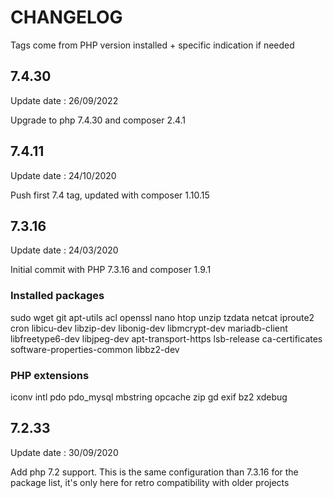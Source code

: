 # CHANGELOG

Tags come from PHP version installed + specific indication if needed

## 7.4.30
Update date : 26/09/2022

Upgrade to php 7.4.30 and composer 2.4.1

## 7.4.11
Update date : 24/10/2020

Push first 7.4 tag, updated with composer 1.10.15

## 7.3.16
Update date : 24/03/2020

Initial commit with PHP 7.3.16 and composer 1.9.1

### Installed packages

sudo
wget
git
apt-utils
acl
openssl
nano
htop
unzip
tzdata
netcat
iproute2
cron
libicu-dev
libzip-dev
libonig-dev
libmcrypt-dev
mariadb-client
libfreetype6-dev
libjpeg-dev
apt-transport-https
lsb-release
ca-certificates
software-properties-common
libbz2-dev

### PHP extensions

iconv
intl
pdo
pdo_mysql
mbstring
opcache
zip
gd
exif
bz2
xdebug

## 7.2.33
Update date : 30/09/2020

Add php 7.2 support. This is the same configuration than 7.3.16 for the package list, it's only here for retro compatibility with older projects